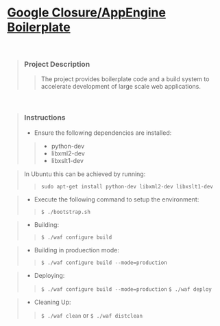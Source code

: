 [Google Closure/AppEngine Boilerplate](http://git-server/closure_boilerplate)
========================
<br>

> ### Project Description
>> The project provides boilerplate code and a build system to accelerate development of large scale web applications.

<br>

> ### Instructions
> - Ensure the following dependencies are installed:
>>  - python-dev
>>  - libxml2-dev
>>  - libxslt1-dev

>   In Ubuntu this can be achieved by running:
>>  `sudo apt-get install python-dev libxml2-dev libxslt1-dev`

> - Execute the following command to setup the environment:
>>  `$ ./bootstrap.sh`

> - Building:
>> `$ ./waf configure build`

> - Building in produection mode:
>> `$ ./waf configure build --mode=production`

> - Deploying:
>> `$ ./waf configure build --mode=production`
>> `$ ./waf deploy`

> - Cleaning Up:
>> `$ ./waf clean`
or
>> `$ ./waf distclean`
